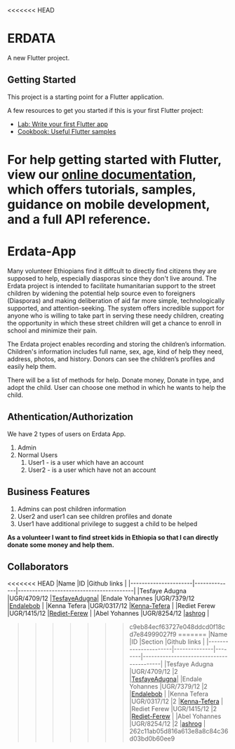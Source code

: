 <<<<<<< HEAD
# ERDATA

A new Flutter project.

## Getting Started

This project is a starting point for a Flutter application.

A few resources to get you started if this is your first Flutter project:

- [Lab: Write your first Flutter app](https://flutter.dev/docs/get-started/codelab)
- [Cookbook: Useful Flutter samples](https://flutter.dev/docs/cookbook)

For help getting started with Flutter, view our
[online documentation](https://flutter.dev/docs), which offers tutorials,
samples, guidance on mobile development, and a full API reference.
=======
# Erdata-App

<!--Description-->
Many volunteer Ethiopians find it diffcult to directly find citizens they are supposed to help, especially diasporas since they don't live around. The Erdata project is intended to facilitate humanitarian support to the street children by widening the potential help source even to foreigners (Diasporas) and making deliberation of aid far more simple, technologically supported, and attention-seeking. The system offers incredible support for anyone who is willing to take part in serving these needy children, creating the opportunity in which these street children will get a chance to enroll in school and minimize their pain.

The Erdata project enables recording and storing the children’s information. Children's information includes full name, sex, age, kind of help they need, address, photos, and history. Donors can see the children’s profiles and easily help them.

There will be a list of methods for help. Donate money, Donate in type, and
adopt the child. User can choose one method in which he wants to help the
child.
<!--Authentication/Authorization-->
## Athentication/Authorization
We have 2 types of users on Erdata App.
1. Admin
2. Normal Users
    1. User1 - is a user which have an account
    2. User2 - is a user which have not an account
<!--Business features-->
## Business Features
1. Admins can post children information
2. User2 and user1 can see children profiles and donate
3. User1 have additional privilege to suggest a child to be helped

**As a volunteer I want to find street kids in Ethiopia so that I can directly donate some money and  help them.**

<!--Table-->
## Collaborators
<<<<<<< HEAD
|Name                  |ID            |Github links                             |
|----------------------|--------------|-----------------------------------------|
|Tesfaye Adugna        |UGR/4709/12   |[TesfayeAdugna](github.com/TesfayeAdugna)|
|Endale Yohannes       |UGR/7379/12   |[Endalebob](github.com/Endalebob)        |
|Kenna Tefera          |UGR/0317/12   |[Kenna-Tefera](github.com/Kenna-Tefera)  |
|Rediet Ferew          |UGR/1415/12   |[Rediet-Ferew](github.com/Rediet-Ferew)  |
|Abel Yohannes         |UGR/8254/12   |[ashrog](https://github.com/ashrog)      |
>>>>>>> c9eb84ecf63727e048ddcd0f18cd7e84999027f9
=======
|Name                  |ID            |Section |Github links                             |
|----------------------|--------------|--------|-----------------------------------------|
|Tesfaye Adugna        |UGR/4709/12   |2       |[TesfayeAdugna](github.com/TesfayeAdugna)|
|Endale Yohannes       |UGR/7379/12   |2       |[Endalebob](github.com/Endalebob)        |
|Kenna Tefera          |UGR/0317/12   |2       |[Kenna-Tefera](github.com/Kenna-Tefera)  |
|Rediet Ferew          |UGR/1415/12   |2       |[Rediet-Ferew](github.com/Rediet-Ferew)  |
|Abel Yohannes         |UGR/8254/12   |2       |[ashrog](https://github.com/ashrog)      |
>>>>>>> 262c11ab05d816a613e8a8c84c36d03bd0b60ee9
